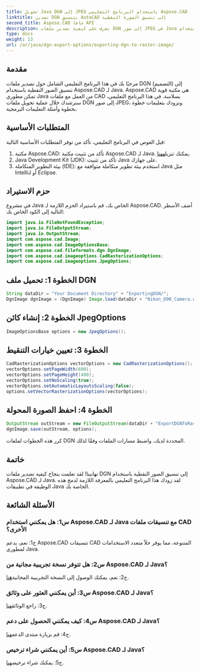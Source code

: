 ```yaml
---
title: تحويل Java DGN إلى JPEG باستخدام البرنامج التعليمي Aspose.CAD
linktitle: تصدير DGN بتنسيق AutoCAD إلى تنسيق الصورة النقطية
second_title: Aspose.CAD جافا API
description: تعرف على كيفية تصدير ملفات DGN إلى صور JPEG في Java باستخدام Aspose.CAD. يرشدك هذا البرنامج التعليمي خطوة بخطوة خلال العملية دون عناء.
type: docs
weight: 13
url: /ar/java/dgn-export-options/exporting-dgn-to-raster-image/
---
```

## مقدمة

مرحبًا بك في هذا البرنامج التعليمي الشامل حول تصدير ملفات DGN (التصميم) إلى تنسيق الصور النقطية باستخدام Aspose.CAD لـ Java. Aspose.CAD هي مكتبة قوية تمكن مطوري Java من العمل مع ملفات CAD بسلاسة. في هذا البرنامج التعليمي، سنرشدك خلال عملية تحويل ملفات DGN إلى صور JPEG، ونزودك بتعليمات خطوة بخطوة وأمثلة التعليمات البرمجية.

## المتطلبات الأساسية

قبل الغوص في البرنامج التعليمي، تأكد من توفر المتطلبات الأساسية التالية:
1.  مكتبة Aspose.CAD: تأكد من تثبيت مكتبة Aspose.CAD لـ Java. يمكنك تنزيله[هنا](https://releases.aspose.com/cad/java/).
2. Java Development Kit (JDK): تأكد من تثبيت Java على جهازك.
3. بيئة التطوير المتكاملة (IDE): استخدم بيئة تطوير متكاملة متوافقة مع Java مثل IntelliJ أو Eclipse.

## حزم الاستيراد

في مشروع Java الخاص بك، قم باستيراد الحزم اللازمة لـ Aspose.CAD. أضف الأسطر التالية إلى الكود الخاص بك:

```java
import java.io.FileNotFoundException;
import java.io.FileOutputStream;
import java.io.OutputStream;
import com.aspose.cad.Image;
import com.aspose.cad.ImageOptionsBase;
import com.aspose.cad.fileformats.dgn.DgnImage;
import com.aspose.cad.imageoptions.CadRasterizationOptions;
import com.aspose.cad.imageoptions.JpegOptions;
```

## الخطوة 1: تحميل ملف DGN

```java
String dataDir = "Your Document Directory" + "ExportingDGN/";
DgnImage dgnImage = (DgnImage) Image.load(dataDir + "Nikon_D90_Camera.dgn");
```

## الخطوة 2: إنشاء كائن JpegOptions

```java
ImageOptionsBase options = new JpegOptions();
```

## الخطوة 3: تعيين خيارات التنقيط

```java
CadRasterizationOptions vectorOptions = new CadRasterizationOptions();
vectorOptions.setPageWidth(600);
vectorOptions.setPageHeight(400);
vectorOptions.setNoScaling(true);
vectorOptions.setAutomaticLayoutsScaling(false);
options.setVectorRasterizationOptions(vectorOptions);
```

## الخطوة 4: احفظ الصورة المحولة

```java
OutputStream outStream = new FileOutputStream(dataDir + "ExportDGNToRasterImage_Out.jpg");
dgnImage.save(outStream, options);
```

كرر هذه الخطوات لملفات DGN المحددة لديك، واضبط مسارات الملفات وفقًا لذلك.

## خاتمة

تهانينا! لقد تعلمت بنجاح كيفية تصدير ملفات DGN إلى تنسيق الصور النقطية باستخدام Aspose.CAD لـ Java. لقد زودك هذا البرنامج التعليمي بالمعرفة اللازمة لدمج هذه الوظيفة في تطبيقات Java الخاصة بك.

## الأسئلة الشائعة

### س1: هل يمكنني استخدام Aspose.CAD لـ Java مع تنسيقات ملفات CAD الأخرى؟

ج1: نعم، يدعم Aspose.CAD تنسيقات CAD المتنوعة، مما يوفر حلاً متعدد الاستخدامات لمطوري Java.

### س2: هل تتوفر نسخة تجريبية مجانية من Aspose.CAD لـ Java؟

 ج2: نعم، يمكنك الوصول إلى النسخة التجريبية المجانية[هنا](https://releases.aspose.com/).

### س3: أين يمكنني العثور على وثائق Aspose.CAD لـ Java؟

 ج3: راجع الوثائق[هنا](https://reference.aspose.com/cad/java/).

### س4: كيف يمكنني الحصول على دعم Aspose.CAD لـ Java؟

 ج4: قم بزيارة منتدى الدعم[هنا](https://forum.aspose.com/c/cad/19).

### س5: أين يمكنني شراء ترخيص Aspose.CAD لـ Java؟

 ج5: يمكنك شراء ترخيص[هنا](https://purchase.aspose.com/buy).